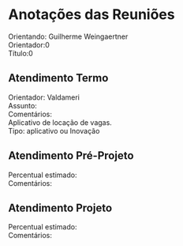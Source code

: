 # Anotações das Reuniões

Orientando: Guilherme Weingaertner  
Orientador:0  
Título:0

## Atendimento Termo

Orientador: Valdameri  
Assunto:  
Comentários:  
Aplicativo de locação de vagas.  
Tipo: aplicativo ou Inovação  

## Atendimento Pré-Projeto

Percentual estimado:  
Comentários:  

## Atendimento Projeto

Percentual estimado:  
Comentários:  
